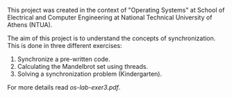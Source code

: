This project was created in the context of "Operating Systems" at School of Electrical and Computer Engineering at National Technical University of Athens (NTUA).

The aim of this project is to understand the concepts of synchronization. This is done in three different exercises:
1) Synchronize a pre-written code.
2) Calculating the Mandelbrot set using threads.
3) Solving a synchronization problem (Kindergarten).

For more details read *os-lab-exer3.pdf*.
